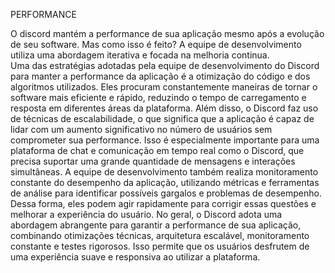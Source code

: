 PERFORMANCE

O discord mantém a performance de sua aplicação mesmo após a evolução de seu software. Mas como isso é feito? A equipe de desenvolvimento utiliza uma abordagem iterativa e focada na melhoria continua.	
Uma das estratégias adotadas pela equipe de desenvolvimento do Discord para manter a performance da aplicação é a otimização do código e dos algoritmos utilizados. Eles procuram constantemente maneiras de tornar o software mais eficiente e rápido, reduzindo o tempo de carregamento e resposta em diferentes áreas da plataforma.
Além disso, o Discord faz uso de técnicas de escalabilidade, o que significa que a aplicação é capaz de lidar com um aumento significativo no número de usuários sem comprometer sua performance. Isso é especialmente importante para uma plataforma de chat e comunicação em tempo real como o Discord, que precisa suportar uma grande quantidade de mensagens e interações simultâneas.
A equipe de desenvolvimento também realiza monitoramento constante do desempenho da aplicação, utilizando métricas e ferramentas de análise para identificar possíveis gargalos e problemas de desempenho. Dessa forma, eles podem agir rapidamente para corrigir essas questões e melhorar a experiência do usuário.
No geral, o Discord adota uma abordagem abrangente para garantir a performance de sua aplicação, combinando otimizações técnicas, arquitetura escalável, monitoramento constante e testes rigorosos. Isso permite que os usuários desfrutem de uma experiência suave e responsiva ao utilizar a plataforma.
